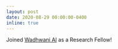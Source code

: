 ```yaml
---
layout: post
date: 2020-08-29 00:00:00-0400
inline: true
---
```


Joined [Wadhwani AI](https://www.wadhwaniai.org/) as a Research Fellow!